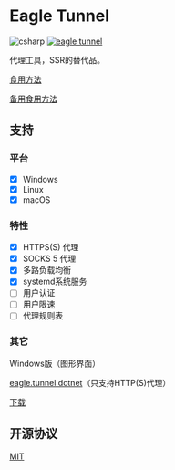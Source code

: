 # Eagle Tunnel

![csharp](https://img.shields.io/badge/language-csharp-blue.svg) [![eagle tunnel](https://travis-ci.org/eaglexiang/eagle.tunnel.dotnet.core.svg?branch=master)](https://travis-ci.org/eaglexiang/eagle.tunnel.dotnet.core)

代理工具，SSR的替代品。

[食用方法](https://www.eaglexiang.org/eagle-tunnel)

[备用食用方法](https://github.com/eaglexiang/eagle.tunnel.dotnet.core/blob/master/doc/guide.md)

## 支持

### 平台

- [x] Windows
- [x] Linux
- [x] macOS

### 特性

- [x] HTTPS(S) 代理
- [x] SOCKS 5 代理
- [x] 多路负载均衡
- [x] systemd系统服务
- [ ] 用户认证
- [ ] 用户限速
- [ ] 代理规则表

### 其它

Windows版（图形界面）

[eagle.tunnel.dotnet](https://github.com/eaglexiang/eagle.tunnel.dotnet)（只支持HTTP(S)代理）

[下载](https://github.com/eaglexiang/eagle.tunnel.dotnet/raw/bin/Eagle%20Tunnel.exe)

## 开源协议

[MIT](./LICENSE)